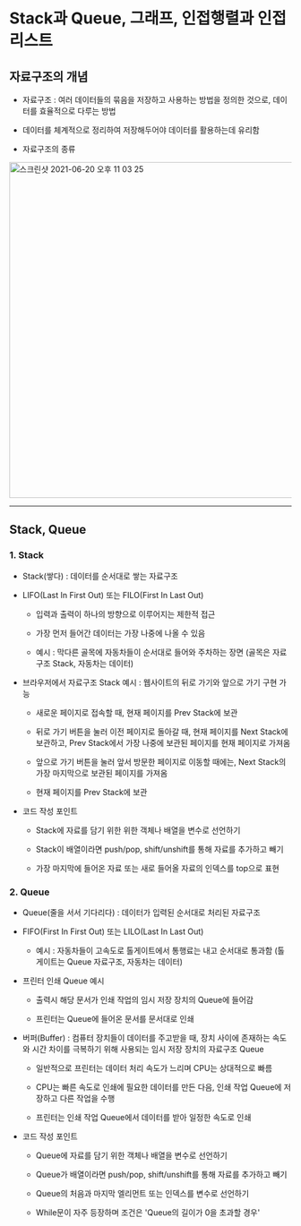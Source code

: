 # Stack과 Queue, 그래프, 인접행렬과 인접리스트

## 자료구조의 개념
- 자료구조 : 여러 데이터들의 묶음을 저장하고 사용하는 방법을 정의한 것으로, 데이터를 효율적으로 다루는 방법

- 데이터를 체계적으로 정리하여 저장해두어야 데이터를 활용하는데 유리함

- 자료구조의 종류

<img width="600" alt="스크린샷 2021-06-20 오후 11 03 25" src="https://user-images.githubusercontent.com/80403988/122677112-d5ed9800-d21b-11eb-996e-174f936790a8.png">

***

## Stack, Queue

### 1. Stack
- Stack(쌓다) : 데이터를 순서대로 쌓는 자료구조

- LIFO(Last In First Out) 또는 FILO(First In Last Out)
  - 입력과 출력이 하나의 방향으로 이루어지는 제한적 접근

  - 가장 먼저 들어간 데이터는 가장 나중에 나올 수 있음

  - 예시 : 막다른 골목에 자동차들이 순서대로 들어와 주차하는 장면 (골목은 자료구조 Stack, 자동차는 데이터)

- 브라우저에서 자료구조 Stack 예시 : 웹사이트의 뒤로 가기와 앞으로 가기 구현 가능
  - 새로운 페이지로 접속할 때, 현재 페이지를 Prev Stack에 보관

  - 뒤로 가기 버튼을 눌러 이전 페이지로 돌아갈 때, 현재 페이지를 Next Stack에 보관하고, Prev Stack에서 가장 나중에 보관된 페이지를 현재 페이지로 가져옴

  - 앞으로 가기 버튼을 눌러 앞서 방문한 페이지로 이동할 때에는, Next Stack의 가장 마지막으로 보관된 페이지를 가져옴

  - 현재 페이지를 Prev Stack에 보관

- 코드 작성 포인트
  - Stack에 자료를 담기 위한 위한 객체나 배열을 변수로 선언하기

  - Stack이 배열이라면 push/pop, shift/unshift를 통해 자료를 추가하고 빼기

  - 가장 마지막에 들어온 자료 또는 새로 들어올 자료의 인덱스를 top으로 표현


### 2. Queue
- Queue(줄을 서서 기다리다) : 데이터가 입력된 순서대로 처리된 자료구조

- FIFO(First In First Out) 또는 LILO(Last In Last Out)
  - 예시 : 자동차들이 고속도로 톨게이트에서 통행료는 내고 순서대로 통과함 (톨게이트는 Queue 자료구조, 자동차는 데이터)

- 프린터 인쇄 Queue 예시
  - 출력시 해당 문서가 인쇄 작업의 임시 저장 장치의 Queue에 들어감

  - 프린터는 Queue에 들어온 문서를 문서대로 인쇄

- 버퍼(Buffer) : 컴퓨터 장치들이 데이터를 주고받을 때, 장치 사이에 존재하는 속도와 시간 차이를 극복하기 위해 사용되는 임시 저장 장치의 자료구조 Queue
  - 일반적으로 프린터는 데이터 처리 속도가 느리며 CPU는 상대적으로 빠름

  - CPU는 빠른 속도로 인쇄에 필요한 데이터를 만든 다음, 인쇄 작업 Queue에 저장하고 다른 작업을 수행

  - 프린터는 인쇄 작업 Queue에서 데이터를 받아 일정한 속도로 인쇄

- 코드 작성 포인트
  - Queue에 자료를 담기 위한 객체나 배열을 변수로 선언하기

  - Queue가 배열이라면 push/pop, shift/unshift를 통해 자료를 추가하고 빼기

  - Queue의 처음과 마지막 엘리먼트 또는 인덱스를 변수로 선언하기

  - While문이 자주 등장하며 조건은 'Queue의 길이가 0을 초과할 경우'
